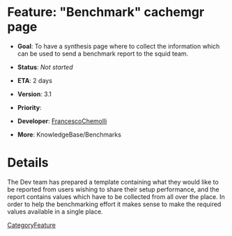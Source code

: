 # Feature: "Benchmark" cachemgr page

  - **Goal**: To have a synthesis page where to collect the information
    which can be used to send a benchmark report to the squid team.

  - **Status**: *Not started*

<!-- end list -->

  - **ETA**: 2 days

  - **Version**: 3.1

  - **Priority**:

  - **Developer**:
    [FrancescoChemolli](https://wiki.squid-cache.org/action/show/Features/BenchmarkCacheMgrPage/FrancescoChemolli#)

  - **More**: KnowledgeBase/Benchmarks

# Details

The Dev team has prepared a template containing what they would like to
be reported from users wishing to share their setup performance, and the
report contains values which have to be collected from all over the
place. In order to help the benchmarking effort it makes sense to make
the required values available in a single place.

[CategoryFeature](https://wiki.squid-cache.org/action/show/Features/BenchmarkCacheMgrPage/CategoryFeature#)
